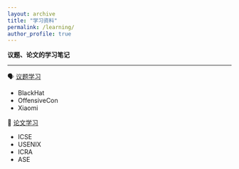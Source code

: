 ```yaml
---
layout: archive
title: "学习资料"
permalink: /learning/
author_profile: true
---
```


**议题、论文的学习笔记**

---

🗣️ [议题学习](./topic/)
- BlackHat
- OffensiveCon
- Xiaomi

📜 [论文学习](./paper/)
- ICSE
- USENIX
- ICRA
- ASE